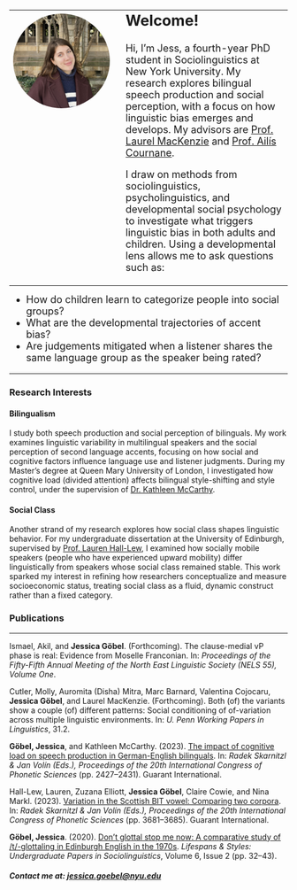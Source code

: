 <table style="border-collapse: collapse; border: none; width: 100%;">
  <tr>
    <td style="border: none; padding-right: 20px; width: 40%; vertical-align: top;">
      <img src="https://raw.githubusercontent.com/GoebelJess/goebeljess.github.io/0eff24459eaea56575abe60d2eb1f60dc694bbc8/CLL%20pic.jpg"
           style="width: 100%; max-width: 400px; border-radius: 50%; display: block; margin-top: 4px;">
    </td>
    <td style="border: none; font-size: 18px; width: 60%; vertical-align: top;">
      <h2 style="margin-top: 0;"><strong>Welcome!</strong></h2>

<p>Hi, I’m Jess, a fourth-year PhD student in Sociolinguistics at New York University. My research explores bilingual speech production and social perception, with a focus on how linguistic bias emerges and develops. My advisors are <a href="https://www.laurelmackenzie.com/" target="_blank">Prof. Laurel MacKenzie</a> and <a href="https://wp.nyu.edu/cournane/" target="_blank">Prof. Ailís Cournane</a>.</p>

<p>I draw on methods from sociolinguistics, psycholinguistics, and developmental social psychology to investigate what triggers linguistic bias in both adults and children. Using a developmental lens allows me to ask questions such as:</p>
    </td>
  </tr>
</table>

<!-- Bullet points moved below the image and table -->
<ul style="font-size: 18px; margin-top: 10px;">
  <li>How do children learn to categorize people into social groups?</li>
  <li>What are the developmental trajectories of accent bias?</li>
  <li>Are judgements mitigated when a listener shares the same language group as the speaker being rated?</li>
</ul>

<hr>


<h3><strong>Research Interests</strong></h3>

<h4><strong>Bilingualism</strong></h4>
I study both speech production and social perception of bilinguals. My work examines linguistic variability in multilingual speakers and the social perception of second language accents, focusing on how social and cognitive factors influence language use and listener judgments. During my Master’s degree at Queen Mary University of London, I investigated how cognitive load (divided attention) affects bilingual style-shifting and style control, under the supervision of <a href="https://www.qmul.ac.uk/sllf/linguistics/people/academic/profiles/mccarthy.html" target="_blank">Dr. Kathleen McCarthy</a>.

<h4><strong>Social Class</strong></h4>
Another strand of my research explores how social class shapes linguistic behavior. For my undergraduate dissertation at the University of Edinburgh, supervised by <a href="https://www.laurenhall-lew.com/" target="_blank">Prof. Lauren Hall-Lew</a>, I examined how socially mobile speakers (people who have experienced upward mobility) differ linguistically from speakers whose social class remained stable. This work sparked my interest in refining how researchers conceptualize and measure socioeconomic status, treating social class as a fluid, dynamic construct rather than a fixed category.


<h3><strong>Publications</strong></h3>

<hr>

Ismael, Akil, and <strong>Jessica Göbel</strong>. (Forthcoming). The clause-medial vP phase is real: Evidence from Moselle Franconian. In: <em>Proceedings of the Fifty-Fifth Annual Meeting of the North East Linguistic Society (NELS 55), Volume One</em>.

Cutler, Molly, Auromita (Disha) Mitra, Marc Barnard, Valentina Cojocaru, <strong>Jessica Göbel</strong>, and Laurel MacKenzie. (Forthcoming). Both (of) the variants show a couple (of) different patterns: Social conditioning of of-variation across multiple linguistic environments. In: <em>U. Penn Working Papers in Linguistics</em>, 31.2.

<strong>Göbel, Jessica</strong>, and Kathleen McCarthy. (2023). <a href="https://www.internationalphoneticassociation.org/icphs-proceedings/ICPhS2023/full_papers/150.pdf">The impact of cognitive load on speech production in German-English bilinguals</a>. In: <em>Radek Skarnitzl & Jan Volín (Eds.), Proceedings of the 20th International Congress of Phonetic Sciences</em> (pp. 2427–2431). Guarant International.

Hall-Lew, Lauren, Zuzana Elliott, <strong>Jessica Göbel</strong>, Claire Cowie, and Nina Markl. (2023). <a href="https://www.internationalphoneticassociation.org/icphs-proceedings/ICPhS2023/full_papers/740.pdf">Variation in the Scottish BIT vowel: Comparing two corpora</a>. In: <em>Radek Skarnitzl & Jan Volín (Eds.), Proceedings of the 20th International Congress of Phonetic Sciences</em> (pp. 3681–3685). Guarant International.

<strong>Göbel, Jessica</strong>. (2020). <a href="http://journals.ed.ac.uk/lifespansstyles/article/view/5219/7262">Don’t glottal stop me now: A comparative study of /t/-glottaling in Edinburgh English in the 1970s</a>. <em>Lifespans & Styles: Undergraduate Papers in Sociolinguistics</em>, Volume 6, Issue 2 (pp. 32–43).

##### Contact me at: jessica.goebel@nyu.edu


